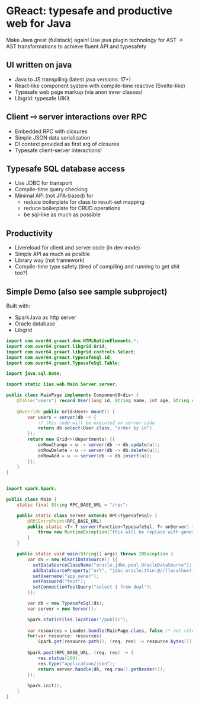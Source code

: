 # GReact: typesafe and productive web for Java
Make Java great (fullstack) again! Use java plugin technology for AST -> AST transformations to achieve fluent API and typesafety

## UI written on java
- Java to JS transpiling (latest java versions: 17+)
- React-like component system with compile-time reactive (Svelte-like)
- Typesafe web page markup (via anon inner classes)
- Libgrid: typesafe UIKit

## Client ⇨ server interactions over RPC
- Embedded RPC with closures
- Simple JSON data serialization
- DI context provided as first arg of closures
- Typesafe client-server interactions!

## Typesafe SQL database access
- Use JDBC for transport
- Compile-time query checking
- Minimal API (not JPA-based) for
  - reduce boilerplate for class to result-set mapping
  - reduce boilerplate for CRUD operations
  - be sql-like as much as possible

## Productivity
- Livereload for client and server code (in dev mode)
- Simple API as much as posible
- Library way (not framework)
- Compile-time type safety (tired of compiling and running to get shit too?)
  
## Simple Demo (also see sample subproject)
Built with:
  - SparkJava as http server
  - Oracle database
  - Libgrid
 
``` java
import com.over64.greact.dom.HTMLNativeElements.*;
import com.over64.greact.libgrid.Grid;
import com.over64.greact.libgrid.controls.Select;
import com.over64.greact.TypesafeSql.Id;
import com.over64.greact.TypesafeSql.Table;

import java.sql.Date;

import static iias.web.Main.Server.server;

public class MainPage implements Component0<div> {
    @Table("users") record User(long id, String name, int age, String sex) {}
   
    @Override public Grid<User> mount() {
        var users = server(db -> {
            // this code will be executed on server-side
            return db.select(User.class, "order by id")
        });
        return new Grid<>(departments) {{
            onRowChange = u -> server(db -> db.update(u));
            onRowDelete = u -> server(db -> db.delete(u));
            onRowAdd = u -> server(db -> db.insert(u));
        }};
    }
}
  
```

```java
import spark.Spark;

public class Main {
    static final String RPC_BASE_URL = "/rpc";

    public static class Server extends RPC<TypesafeSql> {
        @RPCEntryPoint(RPC_BASE_URL)
        public static <T> T server(Function<TypesafeSql, T> onServer) {
            throw new RuntimeException("this will be replace with generated code by GReact RPC compiler");
        }
    }

    public static void main(String[] args) throws IOException {
        var ds = new HikariDataSource() {{
          setDataSourceClassName("oracle.jdbc.pool.OracleDataSource");
          addDataSourceProperty("url", "jdbc:oracle:thin:@//[localhost][1521]/student");
          setUsername("app_owner");
          setPassword("test");
          setConnectionTestQuery("select 1 from dual");
        }};

        var db = new TypesafeSql(ds);
        var server = new Server();

        Spark.staticFiles.location("/public");
        
        var resources = Loader.bundle(MainPage.class, false /* not release */);
        for(var resource: resources)
            Spark.get(resource.path(), (req, res) -> resource.bytes());
            
        Spark.post(RPC_BASE_URL, (req, res) -> {
            res.status(200);
            res.type("application/json");
            return server.handle(db, req.raw().getReader());
        });
        
        Spark.init();
    }
}

```
